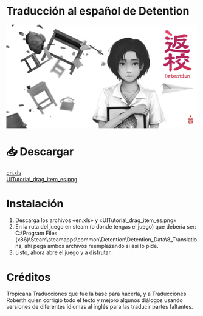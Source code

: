 # Traducción al español de Detention
![Logo](assets/Detention.png)

# 📥 Descargar
[en.xls](https://github.com/roberthvzla/Detention/raw/main/en.xls)  
[UITutorial_drag_item_es.png](https://github.com/roberthvzla/Detention/raw/main/UITutorial_drag_item_es.png)

# Instalación
1. Descarga los archivos «en.xls» y «UITutorial_drag_item_es.png»
2. En la ruta del juego en steam (o donde tengas el juego) que debería ser: C:\Program Files (x86)\Steam\steamapps\common\Detention\Detention_Data\8_Translations, ahí pega ambos archivos reemplazando si así lo pide.
3. Listo, ahora abre el juego y a disfrutar.
# Créditos
Tropicana Traducciones que fue la base para hacerla, y a Traducciones Roberth quien corrigió todo el texto y mejoró algunos diálogos usando versiones de diferentes idiomas al inglés para las traducir partes faltantes.
